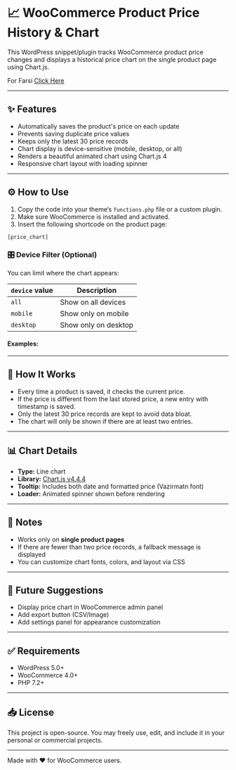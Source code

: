 # 📈 WooCommerce Product Price History & Chart

This WordPress snippet/plugin tracks WooCommerce product price changes and displays a historical price chart on the single product page using Chart.js.

For Farsi [Click Here](https://cdn.jsdelivr.net/npm/chart.js@4.4.4/dist/chart.umd.min.js)

---

## ✨ Features

- Automatically saves the product's price on each update
- Prevents saving duplicate price values
- Keeps only the latest 30 price records
- Chart display is device-sensitive (mobile, desktop, or all)
- Renders a beautiful animated chart using Chart.js 4
- Responsive chart layout with loading spinner

---

## ⚙️ How to Use

1. Copy the code into your theme’s `functions.php` file or a custom plugin.
2. Make sure WooCommerce is installed and activated.
3. Insert the following shortcode on the product page:

`[price_chart]`

### 🎛 Device Filter (Optional)

You can limit where the chart appears:

| `device` value | Description          |
|----------------|----------------------|
| `all`          | Show on all devices  |
| `mobile`       | Show only on mobile  |
| `desktop`      | Show only on desktop |

#### Examples:


---

## 🧠 How It Works

- Every time a product is saved, it checks the current price.
- If the price is different from the last stored price, a new entry with timestamp is saved.
- Only the latest 30 price records are kept to avoid data bloat.
- The chart will only be shown if there are at least two entries.

---

## 📊 Chart Details

- **Type:** Line chart
- **Library:** [Chart.js v4.4.4](https://cdn.jsdelivr.net/npm/chart.js@4.4.4/dist/chart.umd.min.js)
- **Tooltip:** Includes both date and formatted price (Vazirmatn font)
- **Loader:** Animated spinner shown before rendering

---

## 📌 Notes

- Works only on **single product pages**
- If there are fewer than two price records, a fallback message is displayed
- You can customize chart fonts, colors, and layout via CSS

---

## 🔮 Future Suggestions

- Display price chart in WooCommerce admin panel
- Add export button (CSV/Image)
- Add settings panel for appearance customization

---

## ✅ Requirements

- WordPress 5.0+
- WooCommerce 4.0+
- PHP 7.2+

---

## 📥 License

This project is open-source. You may freely use, edit, and include it in your personal or commercial projects.

---

Made with ❤️ for WooCommerce users.
